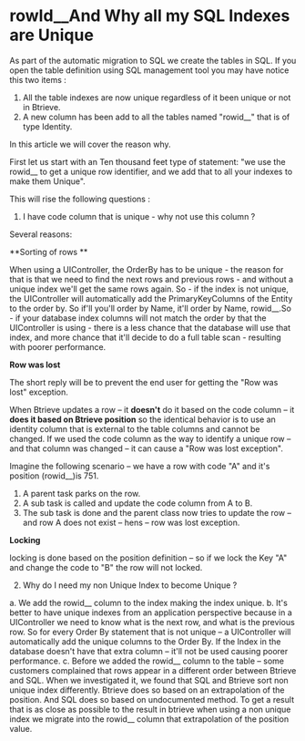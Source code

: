 ﻿# rowId__And Why all my SQL Indexes are Unique

As part of the automatic migration to SQL we create the tables in SQL.
If you open the table definition using SQL management tool you may have notice this two items : 

1. All the table indexes are now unique regardless of it been unique or not in Btrieve.
2. A new column has been add to all the tables named  "rowid__" that is of type Identity.

In this article we will cover the reason why.

First let us start with an Ten thousand feet type of statement: 
"we use the rowid__ to get a unique row identifier, and we add that to all your indexes to make them Unique".


This will rise the following questions :

1. I have code column that is unique - why not use this column ?

Several reasons:

**Sorting of rows **

When using a UIController, the OrderBy has to be unique - the reason for that is that we need to find the next rows and previous rows - and without a unique index we'll get the same rows again. So - if the index is not unique, the UIController will automatically add the PrimaryKeyColumns of the Entity to the order by. So if'll you'll order by Name, it'll order by Name, rowid__.So - if your database index columns will not match the order by that the UIController is using - there is a less chance that the database will use that index, and more chance that it'll decide to do a full table scan - resulting with poorer performance.

**Row was lost**

The short reply will be to prevent the end user for getting the "Row was lost" exception.

When Btrieve updates a row – it **doesn't** do it based on the code column – it **does it based on Btrieve position**
so the identical behavior is to use an identity column that is external to the table columns and cannot be changed.
If we used the code column as the way to identify a unique row – and that column was changed – it can cause a "Row was lost exception".

Imagine the following scenario – we have a row with code "A" and it's position (rowid__)is 751.
1.	A parent task parks on the row.
2.	A sub task is called and update the code column from A to B.
3.	The sub task is done and the parent class now tries to update the row – and row A does not exist – hens – row was lost exception.

**Locking**

locking is done based on the position definition – so if we lock the Key "A" and change the code to "B" the row will not locked.

2. Why do I need my non Unique Index to become Unique ?

a.	We add the rowid__ column to the index making the index unique.
b.	It's better to have unique indexes from an application perspective
because in a UIController we need to know what is the next row, and what is the previous row.
So for every Order By statement that is not unique – a UIController will automatically add the unique columns to the Order By.
If the Index in the database doesn't have that extra column – it'll not be used causing poorer performance.
c.	Before we added the rowid__ column to the table – some customers complained that rows appear in a different order between
Btrieve and SQL. When we investigated it, we found that SQL and Btrieve sort non unique index differently.
Btrieve does so based on an extrapolation of the position. And SQL does so based on undocumented method.
To get a result that is as close as possible to the result in btrieve when using a non unique index
we migrate into the rowid__ column that extrapolation of the position value. 
